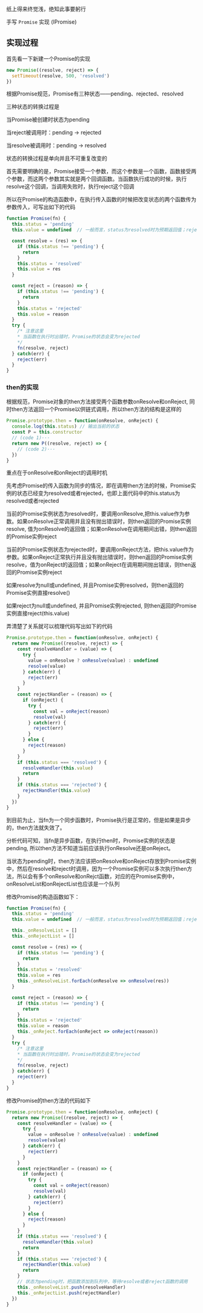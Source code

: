 纸上得来终觉浅，绝知此事要躬行

手写 `Promise` 实现 (IPromise)

## 实现过程
首先看一下新建一个Promise的实现
```js
new Promise((resolve, reject) => {
  setTimeout(resolve, 500, 'resolved')
})
```
根据Promise规范，Promise有三种状态——pending、rejected、resolved

三种状态的转换过程是

当Promise被创建时状态为pending

当reject被调用时：pending -> rejected

当resolve被调用时：pending -> resolved

状态的转换过程是单向并且不可重复改变的

首先需要明确的是，Promise接受一个参数，而这个参数是一个函数，函数接受两个参数，而这两个参数其实就是两个回调函数。当函数执行成功的时候，执行resolve这个回调，当调用失败时，执行reject这个回调

所以在Promise的构造函数中，在执行传入函数的时候把改变状态的两个函数传为参数传入，可写出如下的代码
```js
function Promise(fn) {
  this.status = 'pending'
  this.value = undefined  // 一般而言，status为resolved时为预期返回值；rejected时为出错原因，数据类型一般为Error

  const resolve = (res) => {
    if (this.status !== 'pending') {
      return
    }
    this.status = 'resolved'
    this.value = res
  }

  const reject = (reason) => {
    if (this.status !== 'pending') {
      return
    }
    this.status = 'rejected'
    this.value = reason
  }
  try {
    /* 注意这里
    * 当函数在执行时出错时，Promise的状态会变为rejected
    */
    fn(resolve, reject)
  } catch(err) {
    reject(err)
  }
}
```
### then的实现
根据规范，Promise对象的then方法接受两个函数参数onResolve和onReject, 同时then方法返回一个Promise以供链式调用，所以then方法的结构是这样的
```js
Promise.prototype.then = function(onResolve, onReject) {
  console.log(this.status) // 输出当前的状态
  const P = this.constructor
  // (code 1)···
  return new P((resolve, reject) => {
    // (code 2)···
  })
}
```
重点在于onResolve和onReject的调用时机

先考虑Promise的传入函数为同步的情况，即在调用then方法的时候，Promise实例的状态已经变为resolved或者rejected，也即上面代码中的this.status为resolved或者rejected

当前的Promise实例状态为resolved时，要调用onResolve,把this.value作为参数。如果onResolve正常调用并且没有抛出错误时，则then返回的Promise实例resolve, 值为onResolve的返回值；如果onResolve在调用期间出错，则then返回的Promise实例reject

当前的Promise实例状态为rejected时，要调用onReject方法，把this.value作为参数。如果onReject正常执行并且没有抛出错误时，则then返回的Promise实例resolve，值为onReject的返回值；如果onReject在调用期间抛出错误，则then返回的Promise实例reject

如果resolve为null或undefined, 并且Promise实例resolved，则then返回的Promise实例直接resolve()

如果reject为null或undefined, 并且Promise实例rejected, 则then返回的Promise实例直接reject(this.value)

弄清楚了关系就可以梳理代码写出如下的代码
```js
Promise.prototype.then = function(onResolve, onReject) {
  return new Promise((resolve, reject) => {
    const resolveHandler = (value) => {
      try {
        value = onResolve ? onResolve(value) : undefined
        resolve(value)
      } catch(err) {
        reject(err)
      }
    }
    const rejectHandler = (reason) => {
      if (onReject) {
        try {
          const val = onReject(reason)
          resolve(val)
        } catch(err) {
          reject(err)
        }
      } else {
        reject(reason)
      }
    }
    if (this.status === 'resolved') {
      resolveHandler(this.value)
      return
    }
    if (this.status === 'rejected') {
      rejectHandler(this.value)
    }
  })
}
```
到目前为止，当fn为一个同步函数时，Promise执行是正常的，但是如果是异步的，then方法就失效了。

分析代码可知，当fn是异步函数，在执行then时，Promise实例的状态是pending, 所以then方法不知道当前应该执行onResolve还是onReject。

当状态为pending时，then方法应该把onResolve和onReject存放到Promise实例中，然后在resolve和reject时调用，因为一个Promise实例可以多次执行then方法，所以会有多个onResolve和onRejct函数，对应的在Promise实例中，onResolveList和onRejectList也应该是一个队列

修改Promise的构造函数如下：
```js
function Promise(fn) {
  this.status = 'pending'
  this.value = undefined  // 一般而言，status为resolved时为预期返回值；rejected时为出错原因，数据类型一般为Error

  this._onResolveList = []
  this._onRejectList = []

  const resolve = (res) => {
    if (this.status !== 'pending') {
      return
    }
    this.status = 'resolved'
    this.value = res
    this._onResolveList.forEach(onResolve => onResolve(res))
  }

  const reject = (reason) => {
    if (this.status !== 'pending') {
      return
    }
    this.status = 'rejected'
    this.value = reason
    this._onReject.forEach(onReject => onReject(reason))
  }
  try {
    /* 注意这里
    * 当函数在执行时出错时，Promise的状态会变为rejected
    */
    fn(resolve, reject)
  } catch(err) {
    reject(err)
  }
}
```
修改Promise的then方法的代码如下
```js
Promise.prototype.then = function(onResolve, onReject) {
  return new Promise((resolve, reject) => {
    const resolveHandler = (value) => {
      try {
        value = onResolve ? onResolve(value) : undefined
        resolve(value)
      } catch(err) {
        reject(err)
      }
    }
    const rejectHandler = (reason) => {
      if (onReject) {
        try {
          const val = onReject(reason)
          resolve(val)
        } catch(err) {
          reject(err)
        }
      } else {
        reject(reason)
      }
    }
    if (this.status === 'resolved') {
      resolveHandler(this.value)
      return
    }
    if (this.status === 'rejected') {
      rejectHandler(this.value)
      return
    }
    // 状态为pending时，把函数添加到队列中，等待resolve或者reject函数的调用
    this._onResolveList.push(resolveHandler)
    this._onRejectList.push(rejectHandler)
  })
}
```